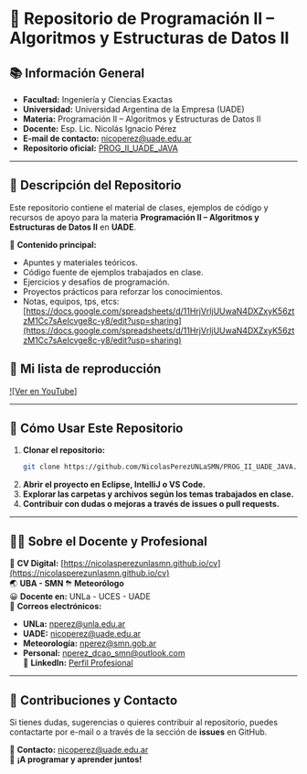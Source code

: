 # 📌 **Repositorio de Programación II – Algoritmos y Estructuras de Datos II**

## 📚 **Información General**

- **Facultad:** Ingeniería y Ciencias Exactas  
- **Universidad:** Universidad Argentina de la Empresa (UADE)  
- **Materia:** Programación II – Algoritmos y Estructuras de Datos II  
- **Docente:** Esp. Lic. Nicolás Ignacio Pérez  
- **E-mail de contacto:** [nicoperez@uade.edu.ar](mailto:nicoperez@uade.edu.ar)  
- **Repositorio oficial:** [PROG_II_UADE_JAVA](https://github.com/NicolasPerezUNLaSMN/PROG_II_UADE_JAVA)  

---

## 📌 **Descripción del Repositorio**
Este repositorio contiene el material de clases, ejemplos de código y recursos de apoyo para la materia **Programación II – Algoritmos y Estructuras de Datos II** en **UADE**.  

📌 **Contenido principal:**
- Apuntes y materiales teóricos.
- Código fuente de ejemplos trabajados en clase.
- Ejercicios y desafíos de programación.
- Proyectos prácticos para reforzar los conocimientos.
- Notas, equipos, tps, etcs: [https://docs.google.com/spreadsheets/d/11HrjVrljUUwaN4DXZxyK56ztzM1Cc7sAeIcvge8c-y8/edit?usp=sharing](https://docs.google.com/spreadsheets/d/11HrjVrljUUwaN4DXZxyK56ztzM1Cc7sAeIcvge8c-y8/edit?usp=sharing)

## 🎵 Mi lista de reproducción

[![Ver en YouTube]](https://www.youtube.com/playlist?list=PLbwWly6AYXqd8-dvI8mdI_xvZ4G6TyXBw)

---

## 🚀 **Cómo Usar Este Repositorio**

1. **Clonar el repositorio:**
   ```bash
   git clone https://github.com/NicolasPerezUNLaSMN/PROG_II_UADE_JAVA.git
   ```
2. **Abrir el proyecto en Eclipse, IntelliJ o VS Code.**
3. **Explorar las carpetas y archivos según los temas trabajados en clase.**
4. **Contribuir con dudas o mejoras a través de issues o pull requests.**

---

## 👨‍🏫 **Sobre el Docente y Profesional**

📰 **CV Digital:** [https://nicolasperezunlasmn.github.io/cv](https://nicolasperezunlasmn.github.io/cv)  
🌏 **UBA - SMN** ⛈  **Meteorólogo**  
😀 **Docente en:** UNLa - UCES - UADE  
📩 **Correos electrónicos:**  
- **UNLa:** [nperez@unla.edu.ar](mailto:nperez@unla.edu.ar)  
- **UADE:** [nicoperez@uade.edu.ar](mailto:nicoperez@uade.edu.ar)  
- **Meteorología:** [nperez@smn.gob.ar](mailto:nperez@smn.gob.ar)  
- **Personal:** [nperez_dcao_smn@outlook.com](mailto:nperez_dcao_smn@outlook.com)  
📰 **LinkedIn:** [Perfil Profesional](https://www.linkedin.com/in/nicol%C3%A1s-perez-76728917b/)  

---

## 🤝 **Contribuciones y Contacto**
Si tienes dudas, sugerencias o quieres contribuir al repositorio, puedes contactarte por e-mail o a través de la sección de **issues** en GitHub.  

📩 **Contacto:** [nicoperez@uade.edu.ar](mailto:nicoperez@uade.edu.ar)  
🚀 **¡A programar y aprender juntos!**
